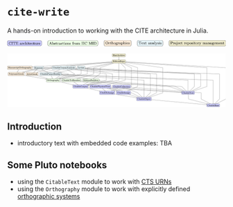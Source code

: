 # `cite-write`

A hands-on introduction to working with the CITE architecture in Julia.


![Color key](./colorkey.png)

![Modules graph](./modules-tikz.png)

## Introduction

- introductory text with embedded code examples: TBA


## Some Pluto notebooks

- using the `CitableText` module to work with [CTS URNs](./cts-urns.html)
- using the `Orthography` module to work with explicitly defined [orthographic systems](./ortho.html)

